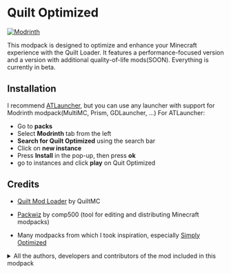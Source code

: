 # Quilt Optimized

[![Modrinth](https://img.shields.io/modrinth/dt/quilt-optimized?color=1bd96a&label=Modrinth&style=for-the-badge)](https://modrinth.com/modpack/quilt-optimized/versions)

This modpack is designed to optimize and enhance your Minecraft experience with the Quilt Loader. It features a performance-focused version and a version with additional quality-of-life mods(SOON). Everything is currently in beta.

## Installation

I recommend [ATLauncher](https://atlauncher.com), but you can use any launcher with support for Modrinth modpack(MultiMC, Prism, GDLauncher, ...)
For ATLauncher:

- Go to **packs**
- Select **Modrinth** tab from the left
- **Search for Quilt Optimized** using the search bar
- Click on **new instance**
- Press **Install** in the pop-up, then press **ok**
- go to instances and click **play** on Quit Optimized

## Credits

- [Quilt Mod Loader](https://quiltmc.org) by QuiltMC

- [Packwiz](https://github.com/packwiz/packwiz) by comp500 (tool for editing and distributing Minecraft modpacks)

- Many modpacks from which I took inspiration, especially [Simply Optimized](https://modrinth.com/modpack/sop)

<details>
    <summary>
      All the authors, developers and contributors of the mod included in this modpack
      </summary>

<br>

- [Concurrent Chunk Management Engine (Fabric)](https://modrinth.com/mod/c2me-fabric) (by [ishland](https://modrinth.com/user/ishland))
- [Cloth Config API](https://modrinth.com/mod/cloth-config) (by [shedaniel](https://modrinth.com/user/shedaniel))
- [Dynamic FPS](https://modrinth.com/mod/dynamic-fps) (by [Julian Dunskus](https://modrinth.com/user/juliand665))
- [EntityCulling](https://modrinth.com/mod/entityculling) (by [tr7zw](https://modrinth.com/user/tr7zw))
- [Exordium](https://modrinth.com/mod/exordium) (by [tr7zw](https://modrinth.com/user/tr7zw))
- [Fastload](https://modrinth.com/mod/fastload) (by [Fluffy Bumblebee](https://modrinth.com/user/FluffyBumblebees))
- [FastQuit](https://modrinth.com/mod/fastquit) (by [KingContaria](https://modrinth.com/user/KingContaria))
- [FerriteCore](https://modrinth.com/mod/ferrite-core) (by [malte0811](https://modrinth.com/user/malte0811))
- [ImmediatelyFast](https://modrinth.com/mod/immediatelyfast) (by [RK_01](https://modrinth.com/user/RaphiMC))
- [Krypton](https://modrinth.com/mod/krypton) (by [Andrew Steinborn](https://modrinth.com/user/astei))
- [LazyDFU](https://modrinth.com/mod/lazydfu) (by [Andrew Steinborn](https://modrinth.com/user/astei))
- [Lithium](https://modrinth.com/mod/lithium) (by [JellySquid](https://modrinth.com/user/jellysquid3))
- [Memory Leak Fix](https://modrinth.com/mod/memoryleakfix) (by [FX-PR0CESS](https://modrinth.com/user/fxmorin))
- [Mod Menu](https://modrinth.com/mod/modmenu) (by [Prospector](https://modrinth.com/user/Prospector))
- [More Culling](https://modrinth.com/mod/moreculling) (by [FX-PR0CESS](https://modrinth.com/user/fxmorin))
- [More Culling Extra](https://modrinth.com/mod/morecullingextra) (by [FX-PR0CESS](https://modrinth.com/user/fxmorin))
- [Quilted Fabric API (QFAPI) / Quilt Standard Libraries (QSL)](https://modrinth.com/mod/qsl) (by [Quilt Holdings](https://modrinth.com/user/quilt-holdings))
- [Reese's Sodium Options](https://modrinth.com/mod/reeses-sodium-options) (by [FlashyReese](https://modrinth.com/user/FlashyReese))
- [Skip Transitions](https://modrinth.com/mod/skip-transitions) (by [trufflezmc](https://modrinth.com/user/trufflezmc))
- [Sodium](https://modrinth.com/mod/sodium) (by [JellySquid](https://modrinth.com/user/jellysquid3))
- [Sodium Extra](https://modrinth.com/mod/sodium-extra) (by [FlashyReese](https://modrinth.com/user/FlashyReese))
- [Starlight (Fabric)](https://modrinth.com/mod/starlight) (by [Spottedleaf](https://modrinth.com/user/spottedleaf))
- [YOSBR](https://modrinth.com/mod/yosbr)(by [shedaniel](https://modrinth.com/user/shedaniel))

</details>
